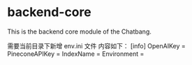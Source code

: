 # backend-core
This is the backend core module of the Chatbang.

需要当前目录下新增 env.ini 文件
  内容如下：
    [info]
      OpenAIKey = 
      PineconeAPIKey = 
      IndexName = 
      Environment = 
